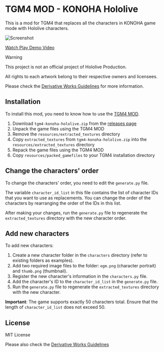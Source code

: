# TGM4 MOD - KONOHA Hololive

This is a mod for TGM4 that replaces all the characters in KONOHA game mode with Hololive characters.

![Screenshot](screenshot.png)

[Watch Play Demo Video](https://www.youtube.com/watch?v=IkiuKzF6EOM)

> [!WARNING]  
> This project is not an official project of Hololive Production.
>
> All rights to each artwork belong to their respective owners and licensees.
> 
> Please check the [Derivative Works Guidelines](https://hololivepro.com/en/terms/) for more information.

## Installation

To install this mod, you need to know how to use the [TGM4 MOD](https://github.com/rishubil/tgm4-mod).

1. Download `tgm4-konoha-hololive.zip` from the [releases page](https://github.com/yf-dev/tgm4-konoha-hololive/releases)
2. Unpack the game files using the TGM4 MOD
3. Remove the `resources/extracted_textures` directory
4. Copy `extracted_textures` from `tgm4-konoha-hololive.zip` into the `resources/extracted_textures` directory
5. Repack the game files using the TGM4 MOD
6. Copy `resources/packed_gamefiles` to your TGM4 installation directory

## Change the characters' order

To change the characters' order, you need to edit the `generate.py` file.

The variable `character_id_list` in this file contains the list of character IDs that you want to use as replacements.
You can change the order of the characters by rearranging the order of the IDs in this list.

After making your changes, run the `generate.py` file to regenerate the `extracted_textures` directory with the new character order.

## Add new characters

To add new characters:

1. Create a new character folder in the `characters` directory (refer to existing folders as examples).
2. Add two required image files to the folder: `egm.png` (character portrait) and `thumb.png` (thumbnail).
3. Register the new character's information in the `characters.py` file.
4. Add the character's ID to the `character_id_list` in the `generate.py` file.
5. Run the `generate.py` file to regenerate the `extracted_textures` directory with the new character.

**Important**: The game supports exactly 50 characters total. Ensure that the length of `character_id_list` does not exceed 50.

## License

MIT License

Please also check the [Derivative Works Guidelines](https://hololivepro.com/en/terms/)
